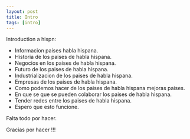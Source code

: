 ```yaml
---
layout: post
title: Intro
tags: [intro]
---
```


Introduction a hispn:
 - Informacion paises habla hispana.
 - Historia de los paises de habla hispana.
 - Negocios en los paises de habla hispana.
 - Futuro de los paises de habla hispana.
 - Industrializacion de los paises de habla hispana.
 - Empresas de los paises de habla hispana.
 - Como podemos hacer de los paises de habla hispana mejoras paises.
 - En que se que se pueden colaborar los paises de habla hispana.
 - Tender redes entre los paises de habla hispana.
 -  Espero que esto funcione.

<!--more-->

Falta todo por hacer.

Gracias por hacer !!!